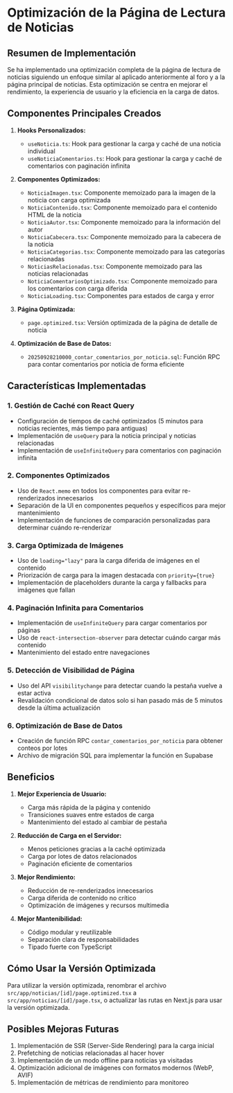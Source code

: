 # Optimización de la Página de Lectura de Noticias

## Resumen de Implementación

Se ha implementado una optimización completa de la página de lectura de noticias siguiendo un enfoque similar al aplicado anteriormente al foro y a la página principal de noticias. Esta optimización se centra en mejorar el rendimiento, la experiencia de usuario y la eficiencia en la carga de datos.

## Componentes Principales Creados

1. **Hooks Personalizados:**
   - `useNoticia.ts`: Hook para gestionar la carga y caché de una noticia individual
   - `useNoticiaComentarios.ts`: Hook para gestionar la carga y caché de comentarios con paginación infinita

2. **Componentes Optimizados:**
   - `NoticiaImagen.tsx`: Componente memoizado para la imagen de la noticia con carga optimizada
   - `NoticiaContenido.tsx`: Componente memoizado para el contenido HTML de la noticia
   - `NoticiaAutor.tsx`: Componente memoizado para la información del autor
   - `NoticiaCabecera.tsx`: Componente memoizado para la cabecera de la noticia
   - `NoticiaCategorias.tsx`: Componente memoizado para las categorías relacionadas
   - `NoticiasRelacionadas.tsx`: Componente memoizado para las noticias relacionadas
   - `NoticiaComentariosOptimizado.tsx`: Componente memoizado para los comentarios con carga diferida
   - `NoticiaLoading.tsx`: Componentes para estados de carga y error

3. **Página Optimizada:**
   - `page.optimized.tsx`: Versión optimizada de la página de detalle de noticia

4. **Optimización de Base de Datos:**
   - `20250928210000_contar_comentarios_por_noticia.sql`: Función RPC para contar comentarios por noticia de forma eficiente

## Características Implementadas

### 1. Gestión de Caché con React Query
- Configuración de tiempos de caché optimizados (5 minutos para noticias recientes, más tiempo para antiguas)
- Implementación de `useQuery` para la noticia principal y noticias relacionadas
- Implementación de `useInfiniteQuery` para comentarios con paginación infinita

### 2. Componentes Optimizados
- Uso de `React.memo` en todos los componentes para evitar re-renderizados innecesarios
- Separación de la UI en componentes pequeños y específicos para mejor mantenimiento
- Implementación de funciones de comparación personalizadas para determinar cuándo re-renderizar

### 3. Carga Optimizada de Imágenes
- Uso de `loading="lazy"` para la carga diferida de imágenes en el contenido
- Priorización de carga para la imagen destacada con `priority={true}`
- Implementación de placeholders durante la carga y fallbacks para imágenes que fallan

### 4. Paginación Infinita para Comentarios
- Implementación de `useInfiniteQuery` para cargar comentarios por páginas
- Uso de `react-intersection-observer` para detectar cuándo cargar más contenido
- Mantenimiento del estado entre navegaciones

### 5. Detección de Visibilidad de Página
- Uso del API `visibilitychange` para detectar cuando la pestaña vuelve a estar activa
- Revalidación condicional de datos solo si han pasado más de 5 minutos desde la última actualización

### 6. Optimización de Base de Datos
- Creación de función RPC `contar_comentarios_por_noticia` para obtener conteos por lotes
- Archivo de migración SQL para implementar la función en Supabase

## Beneficios

1. **Mejor Experiencia de Usuario:**
   - Carga más rápida de la página y contenido
   - Transiciones suaves entre estados de carga
   - Mantenimiento del estado al cambiar de pestaña

2. **Reducción de Carga en el Servidor:**
   - Menos peticiones gracias a la caché optimizada
   - Carga por lotes de datos relacionados
   - Paginación eficiente de comentarios

3. **Mejor Rendimiento:**
   - Reducción de re-renderizados innecesarios
   - Carga diferida de contenido no crítico
   - Optimización de imágenes y recursos multimedia

4. **Mejor Mantenibilidad:**
   - Código modular y reutilizable
   - Separación clara de responsabilidades
   - Tipado fuerte con TypeScript

## Cómo Usar la Versión Optimizada

Para utilizar la versión optimizada, renombrar el archivo `src/app/noticias/[id]/page.optimized.tsx` a `src/app/noticias/[id]/page.tsx`, o actualizar las rutas en Next.js para usar la versión optimizada.

## Posibles Mejoras Futuras

1. Implementación de SSR (Server-Side Rendering) para la carga inicial
2. Prefetching de noticias relacionadas al hacer hover
3. Implementación de un modo offline para noticias ya visitadas
4. Optimización adicional de imágenes con formatos modernos (WebP, AVIF)
5. Implementación de métricas de rendimiento para monitoreo
